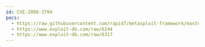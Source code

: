 ```yaml
---
id: CVE-2008-3704
pocs:
  - https://raw.githubusercontent.com/rapid7/metasploit-framework/master/modules/exploits/windows/browser/ms08_070_visual_studio_msmask.rb
  - https://www.exploit-db.com/raw/6244
  - https://www.exploit-db.com/raw/6317
---
```

